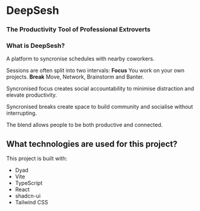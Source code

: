 # DeepSesh
### The Productivity Tool of Professional Extroverts

### What is DeepSesh?
A platform to syncronise schedules with nearby coworkers.

Sessions are often split into two intervals:
**Focus**
You work on your own projects.
**Break**
Move, Network, Brainstorm and Banter.

Syncronised focus creates social accountability to minimise distraction and elevate productivity.

Syncronised breaks create space to build community and socialise without interrupting.

The blend allows people to be both productive and connected.

## What technologies are used for this project?

This project is built with:

- Dyad
- Vite
- TypeScript
- React
- shadcn-ui
- Tailwind CSS
